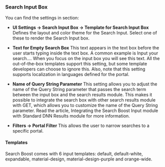 ### Search Input Box


You can find the settings in  section:
* **UI Settings -> Search Input Box -> Template for Search Input Box**
Defines the layout and color theme for the Search Input. Select one of these to render the Search Input box.

* **Text for Empty Search Box**
This text appears in the text box before the user starts typing inside the text box. A common example is Input your search.... When you focus on the input box you will see this text. All the out-of-the-box templates support this setting, but some template developers can choose to ignore this. Also, note that this setting supports localization in languages defined for the portal.

* **Name of Query String Parameter**
This setting allows you to adjust the name of the Query String parameter that passes the search term between the input box and the search results module.  This makes it possible to integrate the search box with other search results module with GET, which allows you to customize the name of the Query String parameter.
 Read the article, Integrating the Search Boost Input module with Standard DNN Results module for more information.

* **Filters -> Portal Filter**
This allows the user to narrow searches to a specific portal. 

#### Templates


Search Boost comes with 6 input templates: default, default-white, expandable, material-design, material-design-purple and orange-wide.
